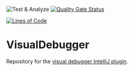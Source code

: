 ![Test & Analyze](https://github.com/timKraeuter/VisualDebugger/workflows/Build/badge.svg)
[![Quality Gate Status](https://sonarcloud.io/api/project_badges/measure?project=timKraeuter_VisualDebugger&metric=alert_status)](https://sonarcloud.io/dashboard?id=timKraeuter_VisualDebugger)
<!---
[![Coverage](https://sonarcloud.io/api/project_badges/measure?project=timKraeuter_VisualDebugger&metric=coverage)](https://sonarcloud.io/dashboard?id=timKraeuter_VisualDebugger)
 --->
[![Lines of Code](https://sonarcloud.io/api/project_badges/measure?project=timKraeuter_VisualDebugger&metric=ncloc)](https://sonarcloud.io/dashboard?id=timKraeuter_VisualDebugger)

# VisualDebugger

Repository for the [visual debugger IntelliJ plugin](https://plugins.jetbrains.com/plugin/16851-visual-debugger).
